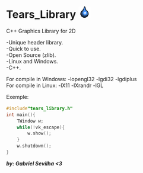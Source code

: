 # Tears_Library ![alt_text](/TearsLibraryIcon.png) <br/>

C++ Graphics Library for 2D <br/>

-Unique header library.<br/>
-Quick to use.<br/>
-Open Source (zlib).<br/>
-Linux and Windows.<br/>
-C++.<br/>

For compile in Windows: -lopengl32 -lgdi32 -lgdiplus <br/>
For compile in Linux:   -lX11 -lXrandr -lGL <br/>

Exemple:<br/>
```C++
#include"tears_library.h"
int main(){
    TWindow w;
    while(!vk_escape){
        w.show();
    }
    w.shutdown();
}
```

***by: Gabriel Sevilha <3***

